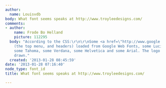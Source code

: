 ```yaml
---
author:
  name: Louisvdb
body: What font seems speaks at http://www.troyleedesigns.com/
comments:
- author:
    name: Frode Bo Helland
    picture: 112295
  body: "According to the CSS:\r\n\r\nSome <a href=\"http://www.google.com/webfonts\">Ruda</a>
    (the top menu, and headers) loaded from Google Web Fonts, some Lucida Grande,
    some Tahoma, some Verdana, some Helvetica and some Arial. The logo looks custom
    drawn."
  created: '2013-01-28 08:45:59'
date: '2013-01-28 07:16:40'
node_type: font_id
title: What font seems speaks at http://www.troyleedesigns.com/

---
```

